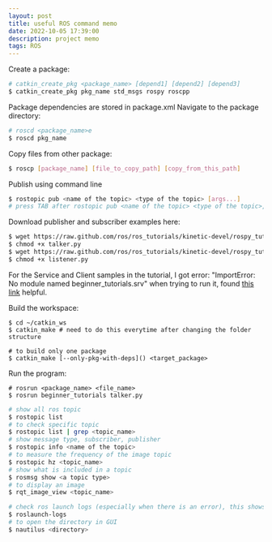 ```yaml
---
layout: post
title: useful ROS command memo
date: 2022-10-05 17:39:00
description: project memo
tags: ROS
---
```


Create a package:
```bash
# catkin_create_pkg <package_name> [depend1] [depend2] [depend3]
$ catkin_create_pkg pkg_name std_msgs rospy roscpp
```
Package dependencies are stored in package.xml
Navigate to the package directory:
``` bash
# roscd <package_name>e
$ roscd pkg_name
```
Copy files from other package:
``` bash
$ roscp [package_name] [file_to_copy_path] [copy_from_this_path]
```

Publish using command line
```bash
$ rostopic pub <name of the topic> <type of the topic> [args...]
# press TAB after rostopic pub <name of the topic> <type of the topic>, it auto fills the information needed
```

Download publisher and subscriber examples here:
``` bash
$ wget https://raw.github.com/ros/ros_tutorials/kinetic-devel/rospy_tutorials/001_talker_listener/talker.py
$ chmod +x talker.py
$ wget https://raw.github.com/ros/ros_tutorials/kinetic-devel/rospy_tutorials/001_talker_listener/listener.py
$ chmod +x listener.py
```
For the Service and Client samples in the tutorial, I got error: "ImportError: No module named beginner_tutorials.srv" when trying to run it, found [this link](https://answers.ros.org/question/114806/tutorial-116-importerror-no-module-named-beginner_tutorialssrv-with-catkin-system-build/) helpful.

Build the workspace:
```
$ cd ~/catkin_ws
$ catkin_make # need to do this everytime after changing the folder structure

# to build only one package
$ catkin_make [--only-pkg-with-deps]() <target_package>
```

Run the program:
```
# rosrun <package_name> <file_name>
$ rosrun beginner_tutorials talker.py
```


``` bash
# show all ros topic
$ rostopic list
# to check specific topic
$ rostopic list | grep <topic_name>
# show message type, subscriber, publisher
$ rostopic info <name of the topic>
# to measure the frequency of the image topic
$ rostopic hz <topic_name>
# show what is included in a topic
$ rosmsg show <a topic type>
# to display an image
$ rqt_image_view <topic_name>

# check ros launch logs (especially when there is an error), this shows the directory
$ roslaunch-logs
# to open the directory in GUI
$ nautilus <directory>
```